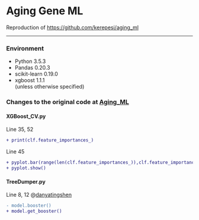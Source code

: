 # Aging Gene ML
Reproduction of https://github.com/kerepesi/aging_ml

***
### Environment
- Python 3.5.3  
- Pandas 0.20.3  
- scikit-learn 0.19.0  
- xgboost 1.1.1  
(unless otherwise specified)  
  

### Changes to the original code at [Aging_ML](https://github.com/kerepesi/aging_ml)
#### XGBoost_CV.py
Line 35, 52
```diff  
+ print(clf.feature_importances_)
```  

Line 45
```diff
+ pyplot.bar(range(len(clf.feature_importances_)),clf.feature_importances_)  
+ pyplot.show()
```  

#### TreeDumper.py
Line 8, 12  @[danyatingshen](https://github.com/danyatingshen)  
```diff
- model.booster()  
+ model.get_booster()
```

